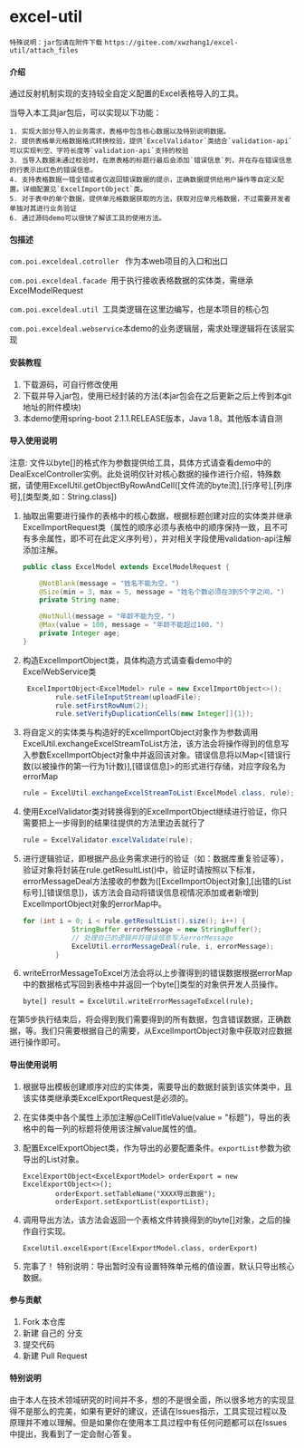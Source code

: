 # excel-util

`特殊说明：jar包请在附件下载`
`https://gitee.com/xwzhang1/excel-util/attach_files`

#### 介绍

通过反射机制实现的支持较全自定义配置的Excel表格导入的工具。

当导入本工具jar包后，可以实现以下功能：

```
1. 实现大部分导入的业务需求，表格中包含核心数据以及特别说明数据。
2. 提供表格单元格数据格式转换校验，提供`ExcelValidator`类结合`validation-api`可以实现判空、字符长度等`validation-api`支持的校验
3. 当导入数据未通过校验时，在原表格的标题行最后会添加`错误信息`列，并在存在错误信息的行表示出红色的错误信息。
4. 支持表格数据一错全错或者仅返回错误数据的提示，正确数据提供给用户操作等自定义配置。详细配置见`ExcelImportObject`类。
5. 对于表中的单个数据，提供单元格数据获取的方法，获取对应单元格数据，不过需要开发者单独对其进行业务验证
6. 通过源码demo可以很快了解该工具的使用方法。
```

#### 包描述

`com.poi.exceldeal.cotroller ` 作为本web项目的入口和出口

`com.poi.exceldeal.facade `用于执行接收表格数据的实体类，需继承ExcelModelRequest

`com.poi.exceldeal.util `工具类逻辑在这里边编写，也是本项目的核心包

`com.poi.exceldeal.webservice`本demo的业务逻辑层，需求处理逻辑将在该层实现

#### 安装教程

1. 下载源码，可自行修改使用
2. 下载并导入jar包，使用已经封装的方法(本jar包会在之后更新之后上传到本git地址的附件模块)
3. 本demo使用spring-boot 2.1.1.RELEASE版本，Java 1.8。其他版本请自测

#### 导入使用说明

注意: 文件以byte[]的格式作为参数提供给工具，具体方式请查看demo中的DealExcelController实例。此处说明仅针对核心数据的操作进行介绍，特殊数据，请使用ExcelUtil.getObjectByRowAndCell([文件流的byte流],[行序号],[列序号],[类型类,如：String.class])

1. 抽取出需要进行操作的表格中的核心数据，根据标题创建对应的实体类并继承ExcelImportRequest类（属性的顺序必须与表格中的顺序保持一致，且不可有多余属性，即不可在此定义序列号），并对相关字段使用validation-api注解添加注解。

   ```java
   public class ExcelModel extends ExcelModelRequest {
   
       @NotBlank(message = "姓名不能为空，")
       @Size(min = 3, max = 5, message = "姓名个数必须在3到5个字之间，")
       private String name;
   
       @NotNull(message = "年龄不能为空，")
       @Max(value = 100, message = "年龄不能超过100，")
       private Integer age;
   }
   ```

2. 构造ExcelImportObject类，具体构造方式请查看demo中的ExcelWebService类

   ```java
    ExcelImportObject<ExcelModel> rule = new ExcelImportObject<>();
           rule.setFileInputStream(uploadFile);
           rule.setFirstRowNum(2);
           rule.setVerifyDuplicationCells(new Integer[]{1});
   ```

3. 将自定义的实体类与构造好的ExcelImportObject对象作为参数调用ExcelUtil.exchangeExcelStreamToList方法，该方法会将操作得到的信息写入参数ExcelImportObject对象中并返回该对象。错误信息将以Map<[错误行数(以被操作的第一行为1计数)],[错误信息]>的形式进行存储，对应字段名为errorMap

   ```java
   rule = ExcelUtil.exchangeExcelStreamToList(ExcelModel.class, rule);
   ```

4. 使用ExcelValidator类对转换得到的ExcelImportObject继续进行验证，你只需要把上一步得到的结果往提供的方法里边丢就行了

   ```java
   rule = ExcelValidator.excelValidate(rule);
   ```

5. 进行逻辑验证，即根据产品业务需求进行的验证（如：数据库重复验证等），验证对象将封装在rule.getResultList()中，验证时请按照以下标准，errorMessageDeal方法接收的参数为([ExcelImportObject对象],[出错的List标号],[错误信息])，该方法会自动将错误信息视情况添加或者新增到ExcelImportObject对象的errorMap中。

   ```java
   for (int i = 0; i < rule.getResultList().size(); i++) {
               StringBuffer errorMessage = new StringBuffer();
               // 处理自己的逻辑并将错误信息写入errorMessage
               ExcelUtil.errorMessageDeal(rule, i, errorMessage);
           }
   ```

6. writeErrorMessageToExcel方法会将以上步骤得到的错误数据根据errorMap中的数据格式写回到表格中并返回一个byte[]类型的对象供开发人员操作。

   ```
   byte[] result = ExcelUtil.writeErrorMessageToExcel(rule);
   ```

在第5步执行结束后，将会得到我们需要得到的所有数据，包含错误数据，正确数据，等。我们只需要根据自己的需要，从ExcelImportObject对象中获取对应数据进行操作即可。

#### 导出使用说明

1. 根据导出模板创建顺序对应的实体类，需要导出的数据封装到该实体类中，且该实体类继承类ExcelExportRequest是必须的。

2. 在实体类中各个属性上添加注解@CellTitleValue(value =  "标题")，导出的表格中的每一列的标题将使用该注解value属性的值。

3. 配置ExcelExportObject类，作为导出的必要配置条件。`exportList`参数为欲导出的List对象。

   ```
   ExcelExportObject<ExcelExportModel> orderExport = new ExcelExportObject<>();
           orderExport.setTableName("XXXX导出数据");
           orderExport.setExportList(exportList);
   ```

4. 调用导出方法，该方法会返回一个表格文件转换得到的byte[]对象，之后的操作自行实现。

   ```
   ExcelUtil.excelExport(ExcelExportModel.class, orderExport)
   ```

5. 完事了！  特别说明：导出暂时没有设置特殊单元格的值设置，默认只导出核心数据。

#### 参与贡献

1. Fork 本仓库
2. 新建 自己的 分支
3. 提交代码
4. 新建 Pull Request

#### 特别说明

由于本人在技术领域研究的时间并不多，想的不是很全面，所以很多地方的实现显得不是那么的完美，如果有更好的建议，还请在Issues指示，工具实现过程以及原理并不难以理解。但是如果你在使用本工具过程中有任何问题都可以在Issues中提出，我看到了一定会耐心答复。